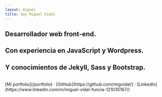 ```yaml
---
layout: miguel
title: Soy Miguel Vidal
---
```



## Desarrollador web front-end.
## Con experiencia en <span class="js-color">JavaScript</span> y <span class="wp-color">Wordpress</span>.
## Y conocimientos de <span class="jekyll-color">Jekyll</span>, <span class="sass-color">Sass</span> y <span class="bootstrap-color">Bootstrap</span>.

<br>
[Mi portfolio](/portfolio) · [GitHub](https://github.com/migvidal/) · [LinkedIn](https://www.linkedin.com/in/miguel-vidal-funcia-121035167/)

